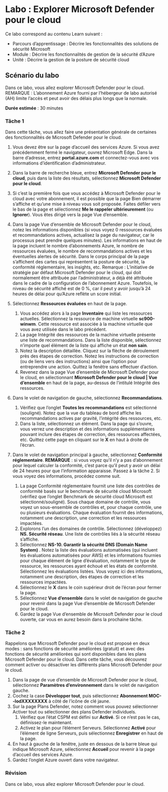 <!---
---
Labo : Titre : « Explorer Microsoft Defender pour le cloud » Parcours d’apprentissage/Module/Unité : « Parcours d’apprentissage : Décrire les fonctionnalités des solutions de sécurité Microsoft ; Module 2 : Décrire les fonctionnalités de gestion de la sécurité d’Azure ; Unité 3 : Décrire la gestion de la posture de sécurité cloud »
---
--->

# Labo : Explorer Microsoft Defender pour le cloud

Ce labo correspond au contenu Learn suivant :

- Parcours d’apprentissage : Décrire les fonctionnalités des solutions de sécurité Microsoft
- Module : Décrire les fonctionnalités de gestion de la sécurité d’Azure
- Unité : Décrire la gestion de la posture de sécurité cloud

## Scénario du labo

Dans ce labo, vous allez explorer Microsoft Defender pour le cloud.  REMARQUE : L’abonnement Azure fourni par l’hébergeur de labo autorisé (AH) limite l’accès et peut avoir des délais plus longs que la normale.

**Durée estimée** : 30 minutes

### Tâche 1

Dans cette tâche, vous allez faire une présentation générale de certaines des fonctionnalités de Microsoft Defender pour le cloud.

1. Vous devez être sur la page d’accueil des services Azure.  Si vous avez précédemment fermé le navigateur, ouvrez Microsoft Edge. Dans la barre d’adresse, entrez **portal.azure.com** et connectez-vous avec vos informations d’identification d’administrateur.

1. Dans la barre de recherche bleue, entrez **Microsoft Defender pour le cloud**, puis dans la liste des résultats, sélectionnez **Microsoft Defender pour le cloud**.

1. Si c’est la première fois que vous accédez à Microsoft Defender pour le cloud avec votre abonnement, il est possible que la page Bien démarrer s’affiche et qu’une mise à niveau vous soit proposée.  Faites défiler vers le bas de la page et sélectionnez **Me le rappeler ultérieurement** (ou **Ignorer**).  Vous êtes dirigé vers la page Vue d’ensemble.

1. Dans la page Vue d’ensemble de Microsoft Defender pour le cloud, notez les informations disponibles (si vous voyez 0 ressources évaluées et recommandations actives, actualisez la page du navigateur, car le processus peut prendre quelques minutes).  Les informations en haut de la page incluent le nombre d’abonnements Azure, le nombre de ressources évaluées, le nombre de recommandations actives et les éventuelles alertes de sécurité.  Dans le corps principal de la page s’affichent des cartes qui représentent la posture de sécurité, la conformité réglementaire, les insights, etc.  Remarque : L’initiative de stratégie par défaut Microsoft Defender pour le cloud, qui doit normalement être attribuée par l’administrateur, a déjà été attribuée dans le cadre de la configuration de l’abonnement Azure. Toutefois, le niveau de sécurité affiché est de 0 %, car il peut y avoir jusqu’à 24 heures de délai pour qu’Azure reflète un score initial.

1. Sélectionnez **Ressources évaluées** en haut de la page. 
    1. Vous accédez alors à la page **Inventaire** qui liste les ressources actuelles. Sélectionnez la ressource de machine virtuelle **sc900-winwm**. Cette ressource est associée à la machine virtuelle que vous avez utilisée dans le labo précédent.
    1. La page Intégrité des ressources de la machine virtuelle présente une liste de recommandations.  Dans la liste disponible, sélectionnez n’importe quel élément de la liste qui affiche un état **non sain**.
    1. Notez la description détaillée.  Cliquez sur la flèche de déroulement près des étapes de correction. Notez les instructions de correction (ou de liens vers des instructions) ainsi que l’option pour entreprendre une action.  Quittez la fenêtre sans effectuer d’action.
    1. Revenez dans la page Vue d’ensemble de Microsoft Defender pour le cloud, en sélectionnant **Microsoft Defender pour le cloud | Vue d’ensemble** en haut de la page, au-dessus de l’intitulé Intégrité des ressources.

1. Dans le volet de navigation de gauche, sélectionnez **Recommandations**.  
    1. Vérifiez que l’onglet **Toutes les recommandations** est sélectionné (souligné).  Notez que la vue du tableau de bord affiche les recommandations actives par gravité, l’intégrité des ressources, etc.
    1. Dans la liste, sélectionnez un élément.  Dans la page qui s’ouvre, vous verrez une description et des informations supplémentaires pouvant inclure des étapes de correction, des ressources affectées, etc. Quittez cette page en cliquant sur le **X** en haut à droite de l’écran.

1. Dans le volet de navigation principal à gauche, sélectionnez **Conformité réglementaire**.  **REMARQUE** : si vous voyez qu’il n’y a pas d’abonnement pour lequel calculer la conformité, c’est parce qu’il peut y avoir un délai de 24 heures pour que l’information apparaisse. Passez à la tâche 2.  Si vous voyez des informations, procédez comme suit.
    1. La page Conformité réglementaire fournit une liste des contrôles de conformité basés sur le benchmark de sécurité cloud Microsoft (vérifiez que l’onglet Benchmark de sécurité cloud Microsoft est sélectionné/souligné). Sous chaque domaine de contrôle, vous voyez un sous-ensemble de contrôles et, pour chaque contrôle, une ou plusieurs évaluations. Chaque évaluation fournit des informations, notamment une description, une correction et les ressources impactées.
    1. Explorons l’un des domaines de contrôle. Sélectionnez (développez) **NS. Sécurité réseau**. Une liste de contrôles liés à la sécurité réseau s’affiche.
    1. Sélectionnez **NS-10. Garantir la sécurité DNS (Domain Name System)** . Notez la liste des évaluations automatisées (qui incluent les évaluations automatisées pour AWS) et les informations fournies pour chaque élément de ligne d’évaluation, notamment le type de ressource, les ressources ayant échoué et les états de conformité. Sélectionnez les évaluations listées.  Vous voyez ici des informations, notamment une description, des étapes de correction et les ressources impactées.
    1. Sélectionnez le **X** dans le coin supérieur droit de l’écran pour fermer la page.
    1. Sélectionnez **Vue d’ensemble** dans le volet de navigation de gauche pour revenir dans la page Vue d’ensemble de Microsoft Defender pour le cloud.
    1. Gardez la page Vue d’ensemble de Microsoft Defender pour le cloud ouverte, car vous en aurez besoin dans la prochaine tâche.

### Tâche 2

Rappelons que Microsoft Defender pour le cloud est proposé en deux modes : sans fonctions de sécurité améliorées (gratuit) et avec des fonctions de sécurité améliorées qui sont disponibles dans les plans Microsoft Defender pour le cloud. Dans cette tâche, vous découvrez comment activer ou désactiver les différents plans Microsoft Defender pour le cloud.

1. Dans la page de vue d’ensemble de Microsoft Defender pour le cloud, sélectionnez **Paramètres d’environnement** dans le volet de navigation gauche.
1. Cochez la case **Développer tout**, puis sélectionnez **Abonnement MOC--lodXXXXXXXX** à côté de l’icône de clé jaune.
1. Sur la page Plans Defender, notez comment vous pouvez sélectionner Activer tout ou sélectionner des plans Defender individuels. 
    1. Vérifiez que l’état CSPM est défini sur **Activé**. Si ce n’est pas le cas, définissez-le maintenant.  
    1. Activez le plan pour l’élément Serveurs.  Sélectionnez **Activé** pour l’élément de ligne Serveurs, puis sélectionnez **Enregistrer** en haut de la page.
1. En haut à gauche de la fenêtre, juste en dessous de la barre bleue qui indique Microsoft Azure, sélectionnez **Accueil** pour revenir à la page d’accueil des services Azure.
1. Gardez l’onglet Azure ouvert dans votre navigateur.

### Révision

Dans ce labo, vous allez explorer Microsoft Defender pour le cloud.
